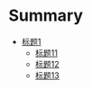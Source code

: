 # Summary

* [标题1](chapter1/test1.md)
    * [标题11](users/use.md)
    * [标题12](users/case.md)
    * [标题13](users/api.md)




